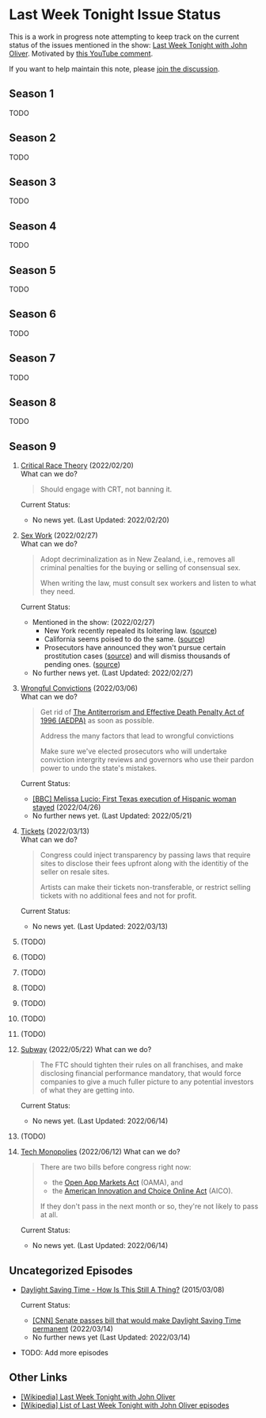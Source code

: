 #  Last Week Tonight Issue Status

This is a work in progress note attempting to keep track on the current status of the issues mentioned in the show: [Last Week Tonight with John Oliver](https://www.youtube.com/channel/UC3XTzVzaHQEd30rQbuvCtTQ). Motivated by [this YouTube comment](https://www.youtube.com/watch?v=Ezv8sdTLxKo&lc=Ugw0oBosiC3Igf3cKqB4AaABAg).

If you want to help maintain this note, please [join the discussion](https://github.com/j3soon/LastWeekTonightIssueStatus/discussions/1).

## Season 1
TODO
## Season 2
TODO
## Season 3
TODO
## Season 4
TODO
## Season 5
TODO
## Season 6
TODO
## Season 7
TODO
## Season 8
TODO
## Season 9
1. [Critical Race Theory](https://youtu.be/EICp1vGlh_U) (2022/02/20)  
   What can we do?
   > Should engage with CRT, not banning it.

   Current Status:
   - No news yet. (Last Updated: 2022/02/20)

2. [Sex Work](https://youtu.be/-gd8yUptg0Q) (2022/02/27)  
   What can we do?
   > Adopt decriminalization as in New Zealand, i.e., removes all criminal penalties for the buying or selling of consensual sex.
   >
   > When writing the law, must consult sex workers and listen to what they need.

   Current Status:
   - Mentioned in the show: (2022/02/27)
     - New York recently repealed its loitering law. ([source](https://edition.cnn.com/2021/02/02/us/new-york-trans-ban-prostitution-law-repeal/index.html))
     - California seems poised to do the same. ([source](https://edition.cnn.com/2021/03/09/us/california-walking-while-trans-law/index.html))
     - Prosecutors have announced they won't pursue certain prostitution cases ([source](https://edition.cnn.com/2021/03/27/us/baltimore-prosecute-prostitution-drug-possession/index.html)) and will dismiss thousands of pending ones. ([source](https://www.npr.org/2021/04/21/989588072/a-relic-and-burden-manhattan-district-attorney-to-stop-prosecuting-prostitution))
   - No further news yet. (Last Updated: 2022/02/27)

3. [Wrongful Convictions](https://youtu.be/kpYYdCzTpps) (2022/03/06)  
   What can we do?
   > Get rid of [The Antiterrorism and Effective Death Penalty Act of 1996 (AEDPA)](https://en.wikipedia.org/wiki/Antiterrorism_and_Effective_Death_Penalty_Act_of_1996) as soon as possible.
   >
   > Address the many factors that lead to wrongful convictions
   >
   > Make sure we've elected prosecutors who will undertake conviction intergrity reviews and governors who use their pardon power to undo the state's mistakes.

   Current Status:
   - [[BBC] Melissa Lucio: First Texas execution of Hispanic woman stayed](https://www.bbc.com/news/world-us-canada-61220975) (2022/04/26)
   - No further news yet. (Last Updated: 2022/05/21)

4. [Tickets](https://youtu.be/-_Y7uqqEFnY) (2022/03/13)  
   What can we do?
   > Congress could inject transparency by passing laws that require sites to disclose their fees upfront along with the identitiy of the seller on resale sites.
   >
   > Artists can make their tickets non-transferable, or restrict selling tickets with no additional fees and not for profit.

   Current Status:
   - No news yet. (Last Updated: 2022/03/13)

5. (TODO)
6. (TODO)
7. (TODO)
8. (TODO)
9. (TODO)
10. (TODO)
11. (TODO)
12. [Subway](https://youtu.be/jDdYFhzVCDM) (2022/05/22)
    What can we do?
    > The FTC should tighten their rules on all franchises, and make disclosing financial performance mandatory, that would force companies to give a much fuller picture to any potential investors of what they are getting into.

    Current Status:
    - No news yet. (Last Updated: 2022/06/14)
13. (TODO)
14. [Tech Monopolies](https://youtu.be/jXf04bhcjbg) (2022/06/12)
    What can we do?
    > There are two bills before congress right now:
    > - the [Open App Markets Act](https://en.wikipedia.org/wiki/Open_App_Markets_Act) (OAMA), and
    > - the [American Innovation and Choice Online Act](https://en.wikipedia.org/wiki/American_Innovation_and_Choice_Online_Act) (AICO).
    >
    > If they don't pass in the next month or so, they're not likely to pass at all.

    Current Status:
    - No news yet. (Last Updated: 2022/06/14)
## Uncategorized Episodes

- [Daylight Saving Time - How Is This Still A Thing?](https://youtu.be/br0NW9ufUUw) (2015/03/08)

   Current Status:
   - [[CNN] Senate passes bill that would make Daylight Saving Time permanent](https://edition.cnn.com/2022/03/15/politics/senate-daylight-saving-time-permanent/index.html) (2022/03/14)
   - No further news yet (Last Updated: 2022/03/14)

- TODO: Add more episodes

## Other Links

- [[Wikipedia] Last Week Tonight with John Oliver](https://en.wikipedia.org/wiki/Last_Week_Tonight_with_John_Oliver)
- [[Wikipedia] List of Last Week Tonight with John Oliver episodes](https://en.wikipedia.org/wiki/List_of_Last_Week_Tonight_with_John_Oliver_episodes)
